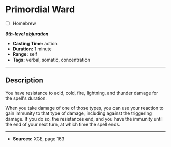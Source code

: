 # Primordial Ward
- [ ] Homebrew

***6th-level abjuration***
- **Casting Time:** action
- **Duration:** 1 minute
- **Range:** self
- **Tags:** verbal, somatic, concentration

---

## Description
You have resistance to acid, cold, fire, lightning, and thunder damage for the spell's duration.

When you take damage of one of those types, you can use your reaction to gain immunity to that type of damage, including against the triggering damage.
If you do so, the resistances end, and you have the immunity until the end of your next turn, at which time the spell ends.

---

- **Sources:** XGE, page 163
